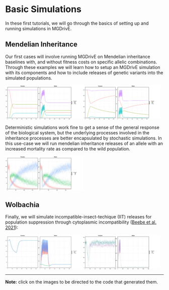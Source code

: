 # Basic Simulations

In these first tutorials, we will go through the basics of setting up and running simulations in MGDrivE.


## Mendelian Inheritance

Our first cases will involve running MGDrivE on Mendelian inheritance baselines with, and without fitness costs on specific allelic combinations. Through these examples we will learn how to setup an MGDrivE simulation with its components and how to include releases of genetic variants into the simulated populations.

[<img src="./media/Mendelian_NC.jpg" width="49%">](../demos/MendelianNoCost.R)[<img src="./media/Mendelian_FC.jpg" width="49%">](../demos/MendelianCost.R)

Deterministic simulations work fine to get a sense of the general response of the biological system, but the underlying processes involved in the inheritance processes are better encapsulated by stochastic simulations. In this use-case we will run mendelian inheritance releases of an allele with an increased mortality rate as compared to the wild population.

[<img src="./media/Mendelian_ST.jpg" width="49%">](../demos/MendelianStochastic.R)

## Wolbachia

Finally, we will simulate incompatible-insect-techique (IIT) releases for population suppression through cytoplasmic incompatibility ([Beebe et al. 2021](https://www.pnas.org/doi/10.1073/pnas.2106828118)):

[<img src="./media/Wolbachia.jpg" width="49%">](../demos/Wolbachia.R)[<img src="./media/WolbachiaStochastic.jpg" width="49%">](../demos/WolbachiaStochastic.R)

<hr>

**Note:** click on the images to be directed to the code that generated them.